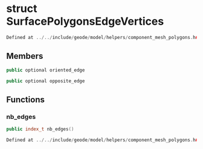 # struct SurfacePolygonsEdgeVertices

```cpp
Defined at ../../include/geode/model/helpers/component_mesh_polygons.h#118
```

## Members

```cpp
public optional oriented_edge

```

```cpp
public optional opposite_edge

```



## Functions

### nb_edges

```cpp
public index_t nb_edges()
```

```cpp
Defined at ../../include/geode/model/helpers/component_mesh_polygons.h#120
```



